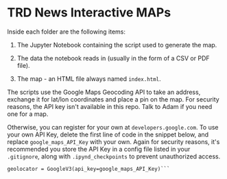 # TRD News Interactive MAPs

Inside each folder are the following items:

1. The Jupyter Notebook containing the script used to generate the map.

2. The data the notebook reads in (usually in the form of a CSV or PDF file).

3. The map - an HTML file always named `index.html`. 

The scripts use the Google Maps Geocoding API to take an address, exchange it for lat/lon coordinates and place a pin on the map. For security reasons, the API key isn't available in this repo. Talk to Adam if you need one for a map.

Otherwise, you can register for your own at `developers.google.com`. To use your own API Key, delete the first line of code in the snippet below, and replace `google_maps_API_Key` with your own. Again for security reasons, it's recommended you store the API Key in a config file listed in your `.gitignore`, along with `.ipynd_checkpoints` to prevent unauthorized access.


```%store -r google_maps_API_Key
geolocator = GoogleV3(api_key=google_maps_API_Key)```